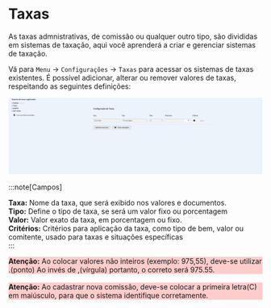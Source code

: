 # Taxas

As taxas admnistrativas, de comissão ou qualquer outro tipo, são divididas em sistemas de taxação, aqui você aprenderá a criar e gerenciar sistemas de taxação.

Vá para `Menu` -> `Configurações` -> `Taxas` para acessar os sistemas de taxas existentes.
É possível adicionar, alterar ou remover valores de taxas, respeitando as seguintes definições:

![Taxas](./assets/taxas.png)

:::note[Campos]

**Taxa:** Nome da taxa, que será exibido nos valores e documentos.<br />
**Tipo:** Define o tipo de taxa, se será um valor fixo ou porcentagem<br />
**Valor:** Valor exato da taxa, em porcentagem ou fixo.<br />
**Critérios:** Critérios para aplicação da taxa, como tipo de bem, valor ou comitente, usado para taxas e situações específicas <br />
:::

<div style="background-color:#ffcccc">
<strong>Atenção:</strong> Ao colocar valores não inteiros (exemplo: 975,55), deve-se utilizar .(ponto) Ao invés de ,(vírgula) portanto, o correto será 975.55.
</div>

<br />

<div style="background-color:#ffcccc">
<strong>Atenção:</strong> Ao cadastrar nova comissão, deve-se colocar a primeira letra(C) em maiúsculo, para que o sistema identifique corretamente.
</div>